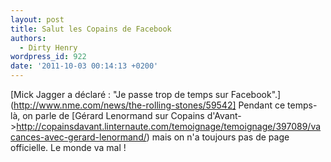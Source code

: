 ```yaml
---
layout: post
title: Salut les Copains de Facebook
authors:
  - Dirty Henry
wordpress_id: 922
date: '2011-10-03 00:14:13 +0200'
---
```

[Mick Jagger a déclaré : "Je passe trop de temps sur Facebook".](http://www.nme.com/news/the-rolling-stones/59542] Pendant ce temps-là, on parle de [Gérard Lenormand sur Copains d'Avant->http://copainsdavant.linternaute.com/temoignage/temoignage/397089/vacances-avec-gerard-lenormand/) mais on n'a toujours pas de page officielle. Le monde va mal !
